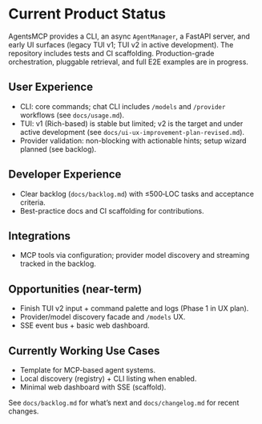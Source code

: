 # Current Product Status

AgentsMCP provides a CLI, an async `AgentManager`, a FastAPI server, and early UI surfaces (legacy TUI v1; TUI v2 in active development). The repository includes tests and CI scaffolding. Production-grade orchestration, pluggable retrieval, and full E2E examples are in progress.

## User Experience
- CLI: core commands; chat CLI includes `/models` and `/provider` workflows (see `docs/usage.md`).
- TUI: v1 (Rich-based) is stable but limited; v2 is the target and under active development (see `docs/ui-ux-improvement-plan-revised.md`).
- Provider validation: non-blocking with actionable hints; setup wizard planned (see backlog).

## Developer Experience
- Clear backlog (`docs/backlog.md`) with ≤500‑LOC tasks and acceptance criteria.
- Best-practice docs and CI scaffolding for contributions.

## Integrations
- MCP tools via configuration; provider model discovery and streaming tracked in the backlog.

## Opportunities (near-term)
- Finish TUI v2 input + command palette and logs (Phase 1 in UX plan).
- Provider/model discovery facade and `/models` UX.
- SSE event bus + basic web dashboard.

## Currently Working Use Cases
- Template for MCP-based agent systems.
- Local discovery (registry) + CLI listing when enabled.
- Minimal web dashboard with SSE (scaffold).

See `docs/backlog.md` for what’s next and `docs/changelog.md` for recent changes.

